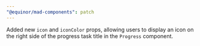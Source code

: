 ```yaml
---
"@equinor/mad-components": patch
---
```


Added new `icon` and `iconColor` props, allowing users to display an icon on the right side of the
progress task title in the `Progress` component.
